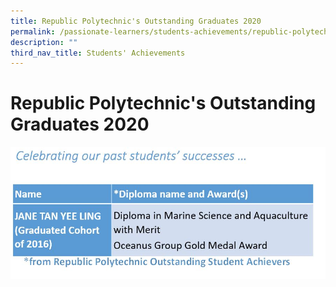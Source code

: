 ```yaml
---
title: Republic Polytechnic's Outstanding Graduates 2020
permalink: /passionate-learners/students-achievements/republic-polytechnics-outstanding-graduates-2020/
description: ""
third_nav_title: Students' Achievements
---
```

# **Republic Polytechnic's Outstanding Graduates 2020**

![](/images/Republic%20Polytechnics%20Outstanding%20Graduates%202020.jpg)